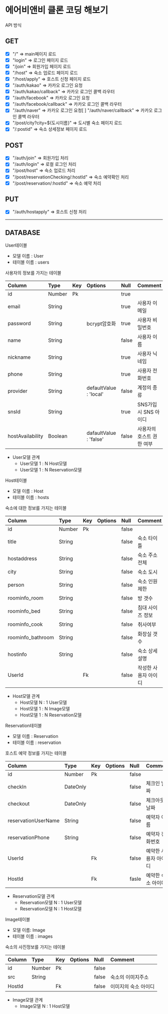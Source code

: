 # 에어비앤비 클론 코딩 해보기


API 방식
## GET
- [x] "/" => main페이지 로드  
- [x] "login" => 로그인 페이지 로드
- [x] "/join" => 회원가입 페이지 로드
- [x] "/host" => 숙소 업로드 페이지 로드
- [x] "/host/apply" => 호스트 신청 페이지 로드
- [x] "/auth/kakao" => 카카오 로그인 요청
- [x] "/auth/kakao/callback" => 카카오 로그인 콜백 라우터
- [x] "/auth/facebook" => 카카오 로그인 요청
- [x] "/auth/facebook/callback" => 카카오 로그인 콜백 라우터
- [x] "/auth/naver" => 카카오 로그인 요청[ ] "/auth/naver/callback" => 카카오 로그인 콜백 라우터
- [x] "/post/city?city=${도시이름}" => 도시별 숙소 페이지 로드
- [x] "/:postid" => 숙소 상세정보 페이지 로드

## POST
- [x] "/auth/join" => 회원가입 처리
- [x] "/auth/login" => 로컬 로그인 처리
- [x] "/post/host" => 숙소 업로드 처리
- [x] "/post/reservationChecking/:hostId" => 숙소 예약확인 처리
- [x] "/post/reservation/:hostId" => 숙소 예약 처리 

## PUT
- [x] "/auth/hostapply" => 호스트 신청 처리

---

## DATABASE

User테이블  
* 모델 이름 : User  
* 테이블 이름 : users

사용자의 정보를 가지는 테이블

| Column | Type | Key | Options | Null | Comment |
|:---|:---|:---|:---|:---|:---|
| id | Number | Pk | | true | |
| email | String | | | true | 사용자 이메일 |
| password | String | | bcrypt암호화 | true | 사용자 비밀번호 |
| name | String | | | false | 사용자 이름 |
| nickname | String | | | true | 사용자 닉네임 |
|phone|String| | | true | 사용자 전화번호 |
| provider | String | | defaultValue : 'local' | false | 계정의 종류 |
| snsId | String | | | true | SNS가입시 SNS 아이디 |
| hostAvailability | Boolean | | dafaultValue : 'false' | false | 사용자의 호스트 권한 여부 |

* User모델 관계
  * User모델 1 : N Host모델
  * User모델 1 : N Reservation모델


Host테이블  
* 모델 이름 : Host
* 테이블 이름 : hosts

숙소에 대한 정보를 가지는 테이블

| Column | Type | Key | Options | Null | Comment |
|:---|:---|:---|:---|:---|:---|
| id | Number | Pk | | false | |
| title | String | | | false | 숙소 타이틀 |
| hostaddress | String | | | false | 숙소 주소 전체 |
| city | String | | | false | 숙소 도시 |
| person | String | | | false | 숙소 인원 제한 |
| roominfo_room | String | | | false | 방 갯수 |
| roominfo_bed | String | | | false | 침대 사이즈 정보 |
| roominfo_cook | String | | | false | 취사여부 |
| roominfo_bathroom | String| | | false | 화장실 갯수 |
| hostinfo | String  | | | false | 숙소 상세 설명 |
| UserId | | Fk | | false | 작성한 사용자 아이디 | 

* Host모델 관계
  * Host모델 N : 1 User모델
  * Host모델 1 : N Image모델
  * Host모델 1 : N Reservation모델

Reservation테이블  
* 모델 이름 : Reservation
* 테이블 이름 : reservation

호스트 예약 정보를 가지는 테이블

| Column | Type | Key | Options | Null | Comment |
|:---|:---|:---|:---|:---|:---|
| id | Number | Pk | | false | |
| checkIn | DateOnly | | | false | 체크인 날짜 |
| checkout | DateOnly | | | false | 체크아웃 날짜 |
| reservationUserName | String | | | false | 예약자 이름 |
| reservationPhone | String | | | false | 예약자 전화번호 |
| UserId | | Fk | | false | 예약한 사용자 아이디 |
| HostId | | Fk | | fasle | 예약한 숙소 아이디 |

* Reservation모델 관계
  * Reservation모델 N : 1 User모델
  * Reservation모델 N : 1 Host모델

Image테이블  
* 모델 이름: Image
* 테이블 이름 : images

숙소의 사진정보를 가지는 테이블

| Column | Type | Key | Options | Null | Comment |
|:---|:---|:---|:---|:---|:---|
| id | Number | Pk | | false | |
| src | String | | | false | 숙소의 이미지주소 |
| HostId | | Fk | | false | 이미지의 숙소 아이디 |

* Image모델 관계
  * Image모델 N : 1 Host모델